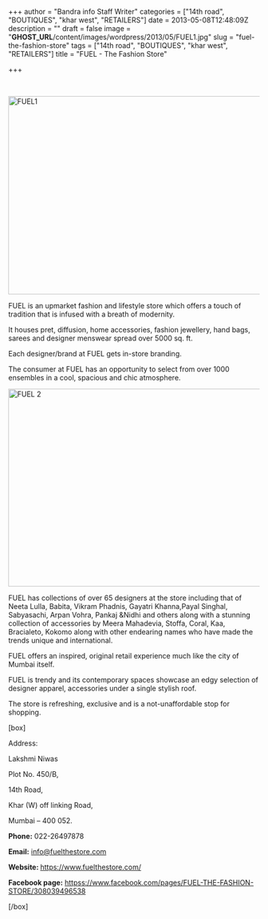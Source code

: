 +++
author = "Bandra info Staff Writer"
categories = ["14th road", "BOUTIQUES", "khar west", "RETAILERS"]
date = 2013-05-08T12:48:09Z
description = ""
draft = false
image = "__GHOST_URL__/content/images/wordpress/2013/05/FUEL1.jpg"
slug = "fuel-the-fashion-store"
tags = ["14th road", "BOUTIQUES", "khar west", "RETAILERS"]
title = "FUEL - The Fashion Store"

+++


<p>&nbsp;</p>
<p><a href="https://i2.wp.com/bandra.info/wp-content/uploads/2013/05/FUEL1.jpg?ssl=1"><img loading="lazy" class="size-full wp-image-1526 aligncenter" alt="FUEL1" src="https://i2.wp.com/bandra.info/wp-content/uploads/2013/05/FUEL1.jpg?resize=598%2C397&#038;ssl=1" width="598" height="397" srcset="https://i2.wp.com/bandra.info/wp-content/uploads/2013/05/FUEL1.jpg?w=598&amp;ssl=1 598w, https://i2.wp.com/bandra.info/wp-content/uploads/2013/05/FUEL1.jpg?resize=300%2C199&amp;ssl=1 300w" sizes="(max-width: 598px) 100vw, 598px" data-recalc-dims="1" /></a></p>
<p>FUEL is an upmarket fashion and lifestyle store which offers a touch of tradition that is infused with a breath of modernity.</p>
<p>It houses pret, diffusion, home accessories, fashion jewellery, hand bags, sarees and designer menswear spread over 5000 sq. ft.</p>
<p>Each designer/brand at FUEL gets in-store branding.</p>
<p>The consumer at FUEL has an opportunity to select from over 1000 ensembles in a cool, spacious and chic atmosphere.</p>
<p><a href="https://i2.wp.com/bandra.info/wp-content/uploads/2013/05/FUEL-2.jpg?ssl=1"><img loading="lazy" class="size-full wp-image-1528 aligncenter" alt="FUEL 2" src="https://i2.wp.com/bandra.info/wp-content/uploads/2013/05/FUEL-2.jpg?resize=598%2C396&#038;ssl=1" width="598" height="396" srcset="https://i2.wp.com/bandra.info/wp-content/uploads/2013/05/FUEL-2.jpg?w=598&amp;ssl=1 598w, https://i2.wp.com/bandra.info/wp-content/uploads/2013/05/FUEL-2.jpg?resize=300%2C198&amp;ssl=1 300w" sizes="(max-width: 598px) 100vw, 598px" data-recalc-dims="1" /></a></p>
<p>FUEL has collections of over 65 designers at the store including that of Neeta Lulla, Babita, Vikram Phadnis, Gayatri Khanna,Payal Singhal, Sabyasachi, Arpan Vohra, Pankaj &amp;Nidhi and others along with a stunning collection of accessories by Meera Mahadevia, Stoffa, Coral, Kaa, Bracialeto, Kokomo along with other endearing names who have made the trends unique and international.</p>
<p>FUEL offers an inspired, original retail experience much like the city of Mumbai itself.</p>
<p>FUEL is trendy and its contemporary spaces showcase an edgy selection of designer apparel, accessories under a single stylish roof.</p>
<p>The store is refreshing, exclusive and is a not-unaffordable stop for shopping.</p>
<p>[box]</p>
<p>Address:</p>
<p>Lakshmi Niwas</p>
<p>Plot No. 450/B,</p>
<p>14th Road,</p>
<p>Khar (W) off linking Road,</p>
<p>Mumbai &#8211; 400 052.</p>
<p><b>Phone:</b> 022-26497878</p>
<p><b>Email:</b> <a href="mailto:info@fuelthestore.com">info@fuelthestore.com</a></p>
<p><b>Website: </b><a href="https://www.fuelthestore.com/">https://www.fuelthestore.com/</a></p>
<p><b>Facebook page:</b> <a href="httpss://www.facebook.com/pages/FUEL-THE-FASHION-STORE/308039496538">httpss://www.facebook.com/pages/FUEL-THE-FASHION-STORE/308039496538</a></p>
<p>[/box]</p>



